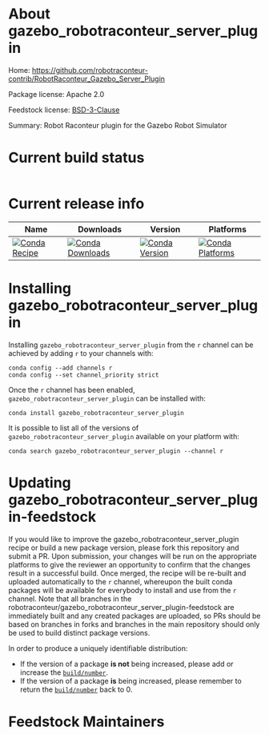 About gazebo_robotraconteur_server_plugin
=========================================

Home: https://github.com/robotraconteur-contrib/RobotRaconteur_Gazebo_Server_Plugin

Package license: Apache 2.0

Feedstock license: [BSD-3-Clause](https://github.com/robotraconteur/gazebo_robotraconteur_server_plugin-feedstock/blob/master/LICENSE.txt)

Summary: Robot Raconteur plugin for the Gazebo Robot Simulator

Current build status
====================


<table>
</table>

Current release info
====================

| Name | Downloads | Version | Platforms |
| --- | --- | --- | --- |
| [![Conda Recipe](https://img.shields.io/badge/recipe-gazebo_robotraconteur_server_plugin-green.svg)](https://anaconda.org/r/gazebo_robotraconteur_server_plugin) | [![Conda Downloads](https://img.shields.io/conda/dn/r/gazebo_robotraconteur_server_plugin.svg)](https://anaconda.org/r/gazebo_robotraconteur_server_plugin) | [![Conda Version](https://img.shields.io/conda/vn/r/gazebo_robotraconteur_server_plugin.svg)](https://anaconda.org/r/gazebo_robotraconteur_server_plugin) | [![Conda Platforms](https://img.shields.io/conda/pn/r/gazebo_robotraconteur_server_plugin.svg)](https://anaconda.org/r/gazebo_robotraconteur_server_plugin) |

Installing gazebo_robotraconteur_server_plugin
==============================================

Installing `gazebo_robotraconteur_server_plugin` from the `r` channel can be achieved by adding `r` to your channels with:

```
conda config --add channels r
conda config --set channel_priority strict
```

Once the `r` channel has been enabled, `gazebo_robotraconteur_server_plugin` can be installed with:

```
conda install gazebo_robotraconteur_server_plugin
```

It is possible to list all of the versions of `gazebo_robotraconteur_server_plugin` available on your platform with:

```
conda search gazebo_robotraconteur_server_plugin --channel r
```




Updating gazebo_robotraconteur_server_plugin-feedstock
======================================================

If you would like to improve the gazebo_robotraconteur_server_plugin recipe or build a new
package version, please fork this repository and submit a PR. Upon submission,
your changes will be run on the appropriate platforms to give the reviewer an
opportunity to confirm that the changes result in a successful build. Once
merged, the recipe will be re-built and uploaded automatically to the
`r` channel, whereupon the built conda packages will be available for
everybody to install and use from the `r` channel.
Note that all branches in the robotraconteur/gazebo_robotraconteur_server_plugin-feedstock are
immediately built and any created packages are uploaded, so PRs should be based
on branches in forks and branches in the main repository should only be used to
build distinct package versions.

In order to produce a uniquely identifiable distribution:
 * If the version of a package **is not** being increased, please add or increase
   the [``build/number``](https://docs.conda.io/projects/conda-build/en/latest/resources/define-metadata.html#build-number-and-string).
 * If the version of a package **is** being increased, please remember to return
   the [``build/number``](https://docs.conda.io/projects/conda-build/en/latest/resources/define-metadata.html#build-number-and-string)
   back to 0.

Feedstock Maintainers
=====================


